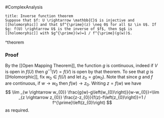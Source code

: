 #ComplexAnalysis 

```ad-theorem
title: Inverse function theorem
Suppose that $f: U \rightarrow \mathbb{C}$ is injective and [[holomorphic]] and that $f^{\prime}(z) \neq 0$ for all $z \in U$. If $g: f(U) \rightarrow U$ is the inverse of $f$, then $g$ is [[holomorphic]] with $g^{\prime}(w)=1 / f^{\prime}(g(w))$.
```
^theorem

### Proof
By the [[Open Mapping Theorem]], the function $g$ is continuous, indeed if $V$ is open in $f(U)$ then $g^{-1}(V)=f(V)$ is open by that theorem. To see that $g$ is [[Holomorphic]], fix $w_{0} \in f(U)$ and let $z_{0}=g\left(w_{0}\right)$. Note that since $g$ and $f$ are continuous, if $w \rightarrow w_{0}$ then $f(w) \rightarrow z_{0}$. Writing $z=f(w)$ we have
$$
\lim _{w \rightarrow w_{0}} \frac{g(w)-g\left(w_{0}\right)}{w-w_{0}}=\lim _{z \rightarrow z_{0}} \frac{z-z_{0}}{f(z)-f\left(z_{0}\right)}=1 / f^{\prime}\left(z_{0}\right)
$$
as required.
